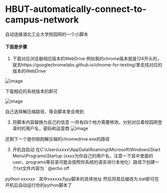 # HBUT-automatically-connect-to-campus-network
自动连接湖北工业大学校园网的一个小脚本

#### 下面是步骤
1. 下载对应浏览器相应版本的WebDrive
例如我的chrome版本就是124开头的，就去https://googlechromelabs.github.io/chrome-for-testing/里去找对应的版本的WebDrive

![image](https://github.com/lila233/HBUT-automatically-connect-to-campus-network/assets/114989021/b50e3c38-c0a7-4215-8900-24380620bbc8)

下载相应的系统版本的即可

![image](https://github.com/lila233/HBUT-automatically-connect-to-campus-network/assets/114989021/908dd6d7-f7c1-4285-8467-8bab90b57918)

自己选择解压缩路径，等会脚本里会用到

3. 将脚本内容替换为自己的信息
一共有四个地方需要修改，分别对应着校园网登录时的用户名，密码和运营商
![image](https://github.com/lila233/HBUT-automatically-connect-to-campus-network/assets/114989021/f847ba04-b350-4ab2-a1bb-4c07f3caff3f)

还剩下一个是你刚刚解压缩的chromedrive.exe的路径

3. 开机自启动
在C:\Users\xxxx\AppData\Roaming\Microsoft\Windows\Start Menu\Programs\Startup (xxxx为你自己的用户名，注意一下其中里面的user，programs等目录可能会按照你系统的语言进行本地化）路径下创建一个txt文件内容为
`
@echo off

python xxxxxx
`
其中xxxxxx为py脚本的具体地址
然后将其后缀改为.bat即可在开机后自动运行你的python脚本了
